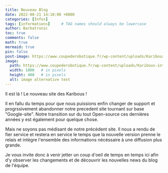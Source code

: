 ```yaml
---
title: Nouveau Blog
date: 2022-08-21 14:10:00 +0800
categories: [Infos]
tags: [informations]     # TAG names should always be lowercase
author: Barbatronic
toc: true
comments: false
math: true
mermaid: true
pin: false
post-image: https://www.coupederobotique.fr/wp-content/uploads/Karibous-interview-001-compressor-800x450.jpg
image:
  path: https://www.coupederobotique.fr/wp-content/uploads/Karibous-interview-001-compressor-800x450.jpg
  width: 1000   # in pixels
  height: 400   # in pixels
  alt: image alternative text
---
```


Il est là ! Le nouveau site des Karibous ! 

Il en fallu du temps pour que nous puissions enfin changer de support et progrssivement abandonner notre precedent site tournant sur base "Google-site". Notre transition sur du tout Open-source ces dernières années y est également pour quelque chose.

Mais ne soyons pas médisant de notre précédent site. Il nous a rendu de fier service et restera en service le temps que la nouvelle version prenne le relais et intègre l'ensemble des informations nécéssaire à une diffusion plus grande.

Je vous invite donc à venir jetter un coup d'oeil de temps en temps ici afin d'y observer les changements et de découvrir les nouvelles news du blog de l'équipe.